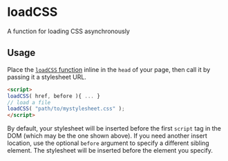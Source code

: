 # loadCSS

A function for loading CSS asynchronously

## Usage

Place the [`loadCSS` function](https://github.com/filamentgroup/loadCSS/blob/master/loadCSS.js) inline in the `head` of your page, then call it by passing it a stylesheet URL.

``` html
<script>
loadCSS( href, before ){ ... }
// load a file
loadCSS( "path/to/mystylesheet.css" );  
</script>
```

By default, your stylesheet will be inserted before the first `script` tag in the DOM (which may be the one shown above). If you need another insert location, use the optional `before` argument to specify a different sibling element. The stylesheet will be inserted before the element you specify.
